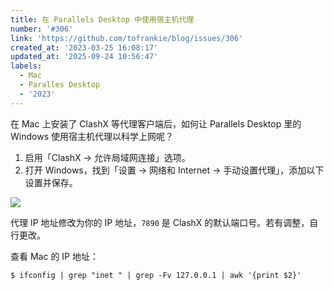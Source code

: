 ```yaml
---
title: 在 Parallels Desktop 中使用宿主机代理
number: '#306'
link: 'https://github.com/tofrankie/blog/issues/306'
created_at: '2023-03-25 16:08:17'
updated_at: '2025-09-24 10:56:47'
labels:
  - Mac
  - Paralles Desktop
  - '2023'
---
```

在 Mac 上安装了 ClashX 等代理客户端后，如何让 Parallels Desktop 里的 Windows 使用宿主机代理以科学上网呢？

1. 启用「ClashX → 允许局域网连接」选项。
2. 打开 Windows，找到「设置 → 网络和 Internet → 手动设置代理」，添加以下设置并保存。


![](https://cdn.jsdelivr.net/gh/tofrankie/blog@main/images/2023/3/1679731650752.png)

代理 IP 地址修改为你的 IP 地址，`7890` 是 ClashX 的默认端口号。若有调整，自行更改。

查看 Mac 的 IP 地址：

```shell
$ ifconfig | grep "inet " | grep -Fv 127.0.0.1 | awk '{print $2}'
```
